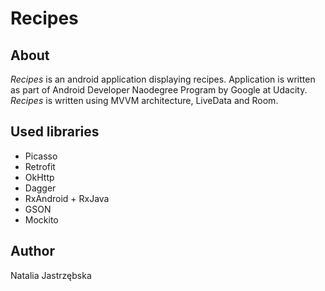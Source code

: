 # Recipes

## About
*Recipes* is an android application displaying recipes. Application is written as part of Android Developer Naodegree Program by Google at Udacity. *Recipes* is written using MVVM architecture, LiveData and Room. 

## Used libraries
* Picasso
* Retrofit
* OkHttp
* Dagger
* RxAndroid + RxJava
* GSON
* Mockito

## Author
Natalia Jastrzębska

